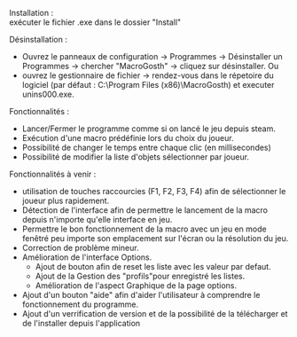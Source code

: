 Installation :  
  exécuter le fichier .exe dans le dossier "Install"
  
Désinstallation :
  - Ouvrez le panneaux de configuration -> Programmes -> Désinstaller un Programmes -> chercher "MacroGosth" -> cliquez sur désinstaller.
  Ou
  - ouvrez le gestionnaire de fichier -> rendez-vous dans le répetoire du logiciel (par défaut : C:\Program Files (x86)\MacroGosth) et executer unins000.exe.

Fonctionnalités :  
  - Lancer/Fermer le programme comme si on lancé le jeu depuis steam.  
  - Exécution d'une macro prédéfinie lors du choix du joueur.  
  - Possibilité de changer le temps entre chaque clic (en millisecondes)   
  - Possibilité de modifier la liste d'objets sélectionner par joueur.  

Fonctionnalités à venir :  
  - utilisation de touches raccourcies (F1, F2, F3, F4) afin de sélectionner le joueur plus rapidement.  
  - Détection de l'interface afin de permettre le lancement de la macro depuis n'importe qu'elle interface en jeu.  
  - Permettre le bon fonctionnement de la macro avec un jeu en mode fenêtré peu importe son emplacement sur l'écran ou la résolution du jeu.  
  - Correction de problème mineur.  
  - Amélioration de l'interface Options. 
    - Ajout de bouton afin de reset les liste avec les valeur par defaut. 
    - Ajout de la Gestion des "profils"pour enregistré les listes.
    - Amélioration de l'aspect Graphique de la page options.
  - Ajout d'un bouton "aide" afin d'aider l'utilisateur à comprendre le fonctionnement du programme.
  - Ajout d'un verrification de version et de la possibilité de la télécharger et de l'installer depuis l'application
